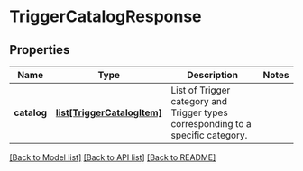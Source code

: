 # TriggerCatalogResponse

## Properties
Name | Type | Description | Notes
------------ | ------------- | ------------- | -------------
**catalog** | [**list[TriggerCatalogItem]**](TriggerCatalogItem.md) | List of Trigger category and Trigger types corresponding to a specific category. | 

[[Back to Model list]](../README.md#documentation-for-models) [[Back to API list]](../README.md#documentation-for-api-endpoints) [[Back to README]](../README.md)

